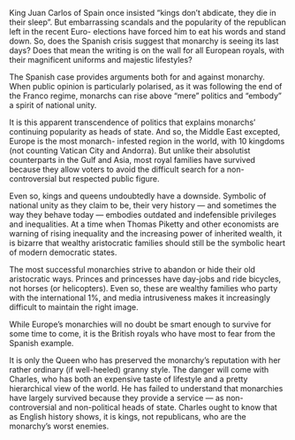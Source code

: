 King Juan Carlos of Spain once insisted “kings don’t abdicate, they die in their sleep”. But embarrassing scandals and the popularity of the republican left in the recent Euro- elections have forced him to eat his words and stand down. So, does the Spanish crisis suggest that monarchy is seeing its last days? Does that mean the writing is on the wall for all European royals, with their magnificent uniforms and majestic lifestyles? 

The Spanish case provides arguments both for and against monarchy. When public opinion is particularly polarised, as it was following the end of the Franco regime, monarchs can rise above “mere” politics and “embody” a spirit of national unity. 

It is this apparent transcendence of politics that explains monarchs’ continuing popularity as heads of state. And so, the Middle East excepted, Europe is the most monarch- infested region in the world, with 10 kingdoms (not counting Vatican City and Andorra). But unlike their absolutist counterparts in the Gulf and Asia, most royal families have survived because they allow voters to avoid the difficult search for a non-controversial but respected public figure. 

Even so, kings and queens undoubtedly have a downside. Symbolic of national unity as they claim to be, their very history — and sometimes the way they behave today — embodies outdated and indefensible privileges and inequalities. At a time when Thomas Piketty and other economists are warning of rising inequality and the increasing power of inherited wealth, it is bizarre that wealthy aristocratic families should still be the symbolic heart of modern democratic states. 

The most successful monarchies strive to abandon or hide their old aristocratic ways. Princes and princesses have day-jobs and ride bicycles, not horses (or helicopters). Even so, these are wealthy families who party with the international 1%, and media intrusiveness makes it increasingly difficult to maintain the right image. 

While Europe’s monarchies will no doubt be smart enough to survive for some time to come, it is the British royals who have most to fear from the Spanish example. 

It is only the Queen who has preserved the monarchy’s reputation with her rather ordinary (if well-heeled) granny style. The danger will come with Charles, who has both an expensive taste of lifestyle and a pretty hierarchical view of the world. He has failed to understand that monarchies have largely survived because they provide a service — as non- controversial and non-political heads of state. Charles ought to know that as English history shows, it is kings, not republicans, who are the monarchy’s worst enemies.